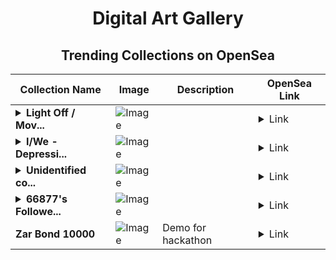 <div align="center">

# Digital Art Gallery

## Trending Collections on OpenSea

| Collection Name                       | Image                                                                                     | Description                       | OpenSea Link                                                                                          |
|---------------------------------------|-------------------------------------------------------------------------------------------|-----------------------------------|--------------------------------------------------------------------------------------------------------|
| **<details><summary>Light Off / Mov...</summary>Light Off / Move On - Essentials</details>** | ![Image](https://i.seadn.io/s/raw/files/32818b0cc96262f04b24c32e69030cba.jpg?w=500&auto=format?w=200&auto=format) |  | <details><summary>Link</summary>[Light Off / Move On - Essentials](https://opensea.io/collection/light-off-move-on-essentials)</details> |
| **<details><summary>I/We - Depressi...</summary>I/We - Depression</details>** | ![Image](https://i.seadn.io/s/raw/files/a6cd477918c2f3a777d69ac48f5afd36.gif?w=500&auto=format?w=200&auto=format) |  | <details><summary>Link</summary>[I/We - Depression](https://opensea.io/collection/i-we-depression)</details> |
| **<details><summary>Unidentified co...</summary>Unidentified contract f88494d4-f704-418d-bebe-634f0b7bba3d</details>** | ![Image](https://i.seadn.io/s/raw/files/31cf26d670d1e0f2b32c558b4b428c17.jpg?w=500&auto=format?w=200&auto=format) |  | <details><summary>Link</summary>[Unidentified contract f88494d4-f704-418d-bebe-634f0b7bba3d](https://opensea.io/collection/unidentified-contract-f88494d4-f704-418d-bebe-634f)</details> |
| **<details><summary>66877's Followe...</summary>66877's Follower</details>** | ![Image](https://i.seadn.io/s/raw/files/19f9f090920392cc3650cbdf4361755b.png?w=500&auto=format?w=200&auto=format) |  | <details><summary>Link</summary>[66877's Follower](https://opensea.io/collection/66877-s-follower)</details> |
| **Zar Bond 10000** | ![Image](https://i.seadn.io/s/raw/files/269418b02b489dcfd5b6a76d957f65f8.png?w=500&auto=format?w=200&auto=format) | Demo for hackathon | <details><summary>Link</summary>[Zar Bond 10000](https://opensea.io/collection/zar-bond-10000)</details> |

</div>